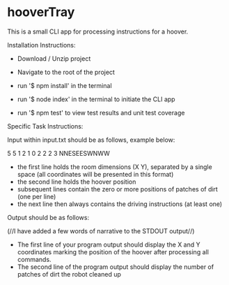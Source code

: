 # hooverTray

This is a small CLI app for processing instructions for a hoover.

Installation Instructions:

- Download / Unzip project
- Navigate to the root of the project
- run '\$ npm install' in the terminal

- run '\$ node index' in the terminal to initiate the CLI app
- run '\$ npm test' to view test results and unit test coverage

Specific Task Instructions:

Input within input.txt should be as follows, example below:

5 5
1 2
1 0
2 2
2 3
NNESEESWNWW

- the first line holds the room dimensions (X Y), separated by a single space (all coordinates will be presented in this format)
- the second line holds the hoover position
- subsequent lines contain the zero or more positions of patches of dirt (one per line)
- the next line then always contains the driving instructions (at least one)

Output should be as follows:

(//I have added a few words of narrative to the STDOUT output//)

- The first line of your program output should display the X and Y coordinates marking the position of the hoover after processing all commands.
- The second line of the program output should display the number of patches of dirt the robot cleaned up

